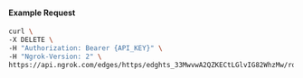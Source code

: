 <!-- Code generated for API Clients. DO NOT EDIT. -->

#### Example Request

```bash
curl \
-X DELETE \
-H "Authorization: Bearer {API_KEY}" \
-H "Ngrok-Version: 2" \
https://api.ngrok.com/edges/https/edghts_33MwvwA2QZKECtLGlvIG82WhzMw/routes/edghtsrt_33MwvtHc6aCUCXgqqiuWeKdVSJA
```
